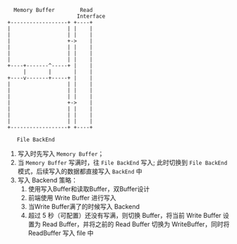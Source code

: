 ```
  Memory Buffer        Read     
                      Interface
+------------------+ +----+    
|                  | |    |    
|                  | |    |    
|                  +->    |    
|                  | |    |    
|                  | |    |    
|                  | |    |    
+----+-------^-----+ |    |    
     |       |       |    |    
+----v-------+-----+ |    |    
|                  | |    |    
|                  | |    |    
|                  | |    |    
|                  +->    |    
|                  | |    |    
|                  | |    |    
|                  | |    |    
+------------------+ +----+    
                               
   File BackEnd                
```

1. 写入时先写入 `Memory Buffer`；
2. 当 `Memory Buffer` 写满时，往 `File BackEnd` 写入; 此时切换到 `File BackEnd` 模式，后续写入的数据都直接写入 `BackEnd` 中
3. 写入 Backend 策略：
   1. 使用写入Buffer和读取Buffer，双Buffer设计
   2. 前端使用 Write Buffer 进行写入
   3. 当Write Buffer满了的时候写入 Backend
   4. 超过 5 秒（可配置）还没有写满，则切换 Buffer，将当前 Write Buffer 设置为 Read Buffer，并将之前的 Read Buffer 切换为 WriteBuffer，同时将 ReadBuffer 写入 file 中
